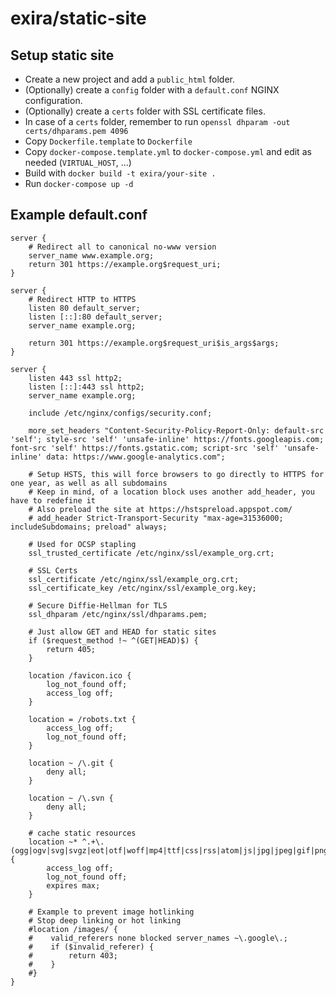 # exira/static-site

## Setup static site

 * Create a new project and add a `public_html` folder.
 * (Optionally) create a `config` folder with a `default.conf` NGINX configuration.
 * (Optionally) create a `certs` folder with SSL certificate files.
 * In case of a `certs` folder, remember to run `openssl dhparam -out certs/dhparams.pem 4096`
 * Copy `Dockerfile.template` to `Dockerfile`
 * Copy `docker-compose.template.yml` to `docker-compose.yml` and edit as needed (`VIRTUAL_HOST`, ...)
 * Build with `docker build -t exira/your-site .`
 * Run `docker-compose up -d`

## Example default.conf

```
server {
    # Redirect all to canonical no-www version
    server_name www.example.org;
    return 301 https://example.org$request_uri;
}

server {
    # Redirect HTTP to HTTPS
    listen 80 default_server;
    listen [::]:80 default_server;
    server_name example.org;

    return 301 https://example.org$request_uri$is_args$args;
}

server {
    listen 443 ssl http2;
    listen [::]:443 ssl http2;
    server_name example.org;

    include /etc/nginx/configs/security.conf;

    more_set_headers "Content-Security-Policy-Report-Only: default-src 'self'; style-src 'self' 'unsafe-inline' https://fonts.googleapis.com; font-src 'self' https://fonts.gstatic.com; script-src 'self' 'unsafe-inline' data: https://www.google-analytics.com";

    # Setup HSTS, this will force browsers to go directly to HTTPS for one year, as well as all subdomains
    # Keep in mind, of a location block uses another add_header, you have to redefine it
    # Also preload the site at https://hstspreload.appspot.com/
    # add_header Strict-Transport-Security "max-age=31536000; includeSubdomains; preload" always;

    # Used for OCSP stapling
    ssl_trusted_certificate /etc/nginx/ssl/example_org.crt;

    # SSL Certs
    ssl_certificate /etc/nginx/ssl/example_org.crt;
    ssl_certificate_key /etc/nginx/ssl/example_org.key;

    # Secure Diffie-Hellman for TLS
    ssl_dhparam /etc/nginx/ssl/dhparams.pem;

    # Just allow GET and HEAD for static sites
    if ($request_method !~ ^(GET|HEAD)$) {
        return 405;
    }

    location /favicon.ico {
        log_not_found off;
        access_log off;
    }

    location = /robots.txt {
        access_log off;
        log_not_found off;
    }

    location ~ /\.git {
        deny all;
    }

    location ~ /\.svn {
        deny all;
    }

    # cache static resources
    location ~* ^.+\.(ogg|ogv|svg|svgz|eot|otf|woff|mp4|ttf|css|rss|atom|js|jpg|jpeg|gif|png|ico|zip|tgz|gz|rar|bz2|doc|xls|exe|ppt|tar|mid|midi|wav|bmp|rtf)$ {
        access_log off;
        log_not_found off;
        expires max;
    }

    # Example to prevent image hotlinking
    # Stop deep linking or hot linking
    #location /images/ {
    #    valid_referers none blocked server_names ~\.google\.;
    #    if ($invalid_referer) {
    #        return 403;
    #    }
    #}
}
```
